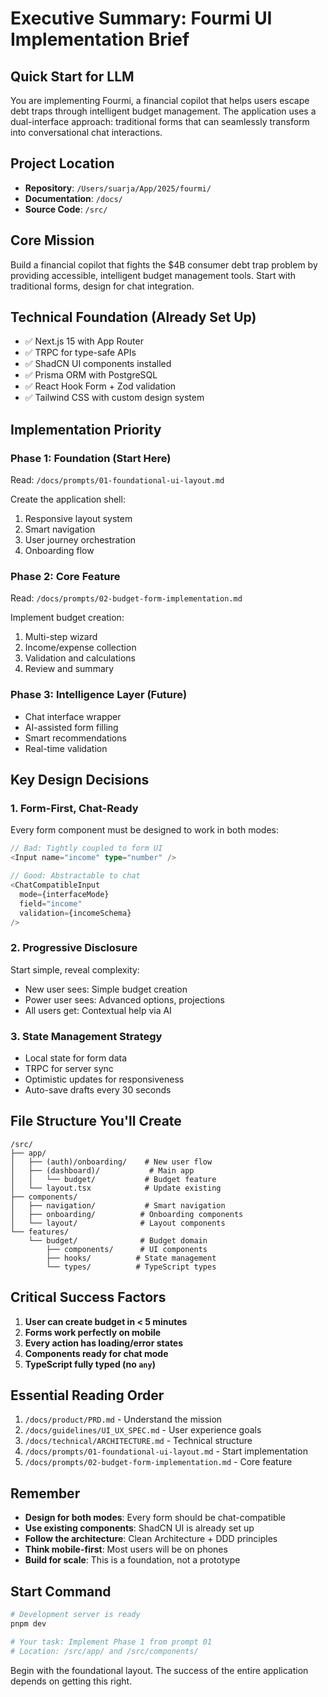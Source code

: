 # Executive Summary: Fourmi UI Implementation Brief

## Quick Start for LLM
You are implementing Fourmi, a financial copilot that helps users escape debt traps through intelligent budget management. The application uses a dual-interface approach: traditional forms that can seamlessly transform into conversational chat interactions.

## Project Location
- **Repository**: `/Users/suarja/App/2025/fourmi/`
- **Documentation**: `/docs/`
- **Source Code**: `/src/`

## Core Mission
Build a financial copilot that fights the $4B consumer debt trap problem by providing accessible, intelligent budget management tools. Start with traditional forms, design for chat integration.

## Technical Foundation (Already Set Up)
- ✅ Next.js 15 with App Router
- ✅ TRPC for type-safe APIs
- ✅ ShadCN UI components installed
- ✅ Prisma ORM with PostgreSQL
- ✅ React Hook Form + Zod validation
- ✅ Tailwind CSS with custom design system

## Implementation Priority

### Phase 1: Foundation (Start Here)
Read: `/docs/prompts/01-foundational-ui-layout.md`

Create the application shell:
1. Responsive layout system
2. Smart navigation
3. User journey orchestration
4. Onboarding flow

### Phase 2: Core Feature
Read: `/docs/prompts/02-budget-form-implementation.md`

Implement budget creation:
1. Multi-step wizard
2. Income/expense collection
3. Validation and calculations
4. Review and summary

### Phase 3: Intelligence Layer (Future)
- Chat interface wrapper
- AI-assisted form filling
- Smart recommendations
- Real-time validation

## Key Design Decisions

### 1. Form-First, Chat-Ready
Every form component must be designed to work in both modes:
```typescript
// Bad: Tightly coupled to form UI
<Input name="income" type="number" />

// Good: Abstractable to chat
<ChatCompatibleInput
  mode={interfaceMode}
  field="income"
  validation={incomeSchema}
/>
```

### 2. Progressive Disclosure
Start simple, reveal complexity:
- New user sees: Simple budget creation
- Power user sees: Advanced options, projections
- All users get: Contextual help via AI

### 3. State Management Strategy
- Local state for form data
- TRPC for server sync
- Optimistic updates for responsiveness
- Auto-save drafts every 30 seconds

## File Structure You'll Create
```
/src/
├── app/
│   ├── (auth)/onboarding/    # New user flow
│   ├── (dashboard)/           # Main app
│   │   └── budget/           # Budget feature
│   └── layout.tsx            # Update existing
├── components/
│   ├── navigation/           # Smart navigation
│   ├── onboarding/          # Onboarding components
│   └── layout/              # Layout components
└── features/
    └── budget/              # Budget domain
        ├── components/      # UI components
        ├── hooks/          # State management
        └── types/          # TypeScript types
```

## Critical Success Factors
1. **User can create budget in < 5 minutes**
2. **Forms work perfectly on mobile**
3. **Every action has loading/error states**
4. **Components ready for chat mode**
5. **TypeScript fully typed (no `any`)**

## Essential Reading Order
1. `/docs/product/PRD.md` - Understand the mission
2. `/docs/guidelines/UI_UX_SPEC.md` - User experience goals
3. `/docs/technical/ARCHITECTURE.md` - Technical structure
4. `/docs/prompts/01-foundational-ui-layout.md` - Start implementation
5. `/docs/prompts/02-budget-form-implementation.md` - Core feature

## Remember
- **Design for both modes**: Every form should be chat-compatible
- **Use existing components**: ShadCN UI is already set up
- **Follow the architecture**: Clean Architecture + DDD principles
- **Think mobile-first**: Most users will be on phones
- **Build for scale**: This is a foundation, not a prototype

## Start Command
```bash
# Development server is ready
pnpm dev

# Your task: Implement Phase 1 from prompt 01
# Location: /src/app/ and /src/components/
```

Begin with the foundational layout. The success of the entire application depends on getting this right.